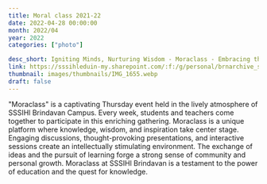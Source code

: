```yaml
---
title: Moral class 2021-22
date: 2022-04-28 00:00:00
month: 2022/04
year: 2022
categories: ["photo"]

desc_short: Igniting Minds, Nurturing Wisdom - Moraclass - Embracing the Joy of Learning
link: https://sssihleduin-my.sharepoint.com/:f:/g/personal/brnarchive_sssihl_edu_in/EnWhtof_04tPnzAb81p8LfwBlwTGa99oSVspi4POe_EhyA?e=1OIjQQ
thumbnail: images/thumbnails/IMG_1655.webp
draft: false
---
```


"Moraclass" is a captivating Thursday event held in the lively atmosphere of SSSIHl Brindavan Campus. Every week, students and teachers come together to participate in this enriching gathering. Moraclass is a unique platform where knowledge, wisdom, and inspiration take center stage. Engaging discussions, thought-provoking presentations, and interactive sessions create an intellectually stimulating environment. The exchange of ideas and the pursuit of learning forge a strong sense of community and personal growth. Moraclass at SSSIHl Brindavan is a testament to the power of education and the quest for knowledge.